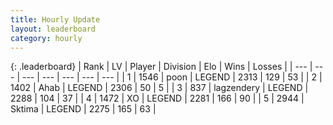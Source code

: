 ```yaml
---
title: Hourly Update
layout: leaderboard
category: hourly
---
```


{: .leaderboard}
| Rank | LV | Player | Division | Elo | Wins | Losses |
| --- | --- | --- | --- | --- | --- | --- |
| <span data-change="0">1</span> | 1546 | <span title="ID: 540690">poon</span> | LEGEND | <span data-change="0">2313</span> | <span data-change="0">129</span> | <span data-change="0">53</span> |
| <span data-change="0">2</span> | 1402 | <span title="ID: 402846">Ahab</span> | LEGEND | <span data-change="0">2306</span> | <span data-change="0">50</span> | <span data-change="0">5</span> |
| <span data-change="0">3</span> | 837 | <span title="ID: 628282">lagzendery</span> | LEGEND | <span data-change="0">2288</span> | <span data-change="0">104</span> | <span data-change="0">37</span> |
| <span data-change="0">4</span> | 1472 | <span title="ID: 692745">XO</span> | LEGEND | <span data-change="-7">2281</span> | <span data-change="1">166</span> | <span data-change="1">90</span> |
| <span data-change="0">5</span> | 2944 | <span title="ID: 353063">Sktima</span> | LEGEND | <span data-change="0">2275</span> | <span data-change="0">165</span> | <span data-change="0">63</span> |